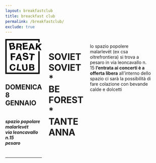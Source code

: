 ```yaml
---
layout: breakfastclub
title: breackfast club
permalink: /breakfastclub/
exclude: true
---
```


<div class="small-10 medium-8 large-7 small-centered columns">
 <div class=" row headblock">
    <div class="small-6 medium-5 large-2 logo_header columns"><img src="/img/logo_breakfastclub.png" alt="breakfast club"></div>
    <div class="small-6 medium-7 large-5 columns text_header "><h2 class="text-right"><strong>DOMENICA <br>8 GENNAIO</strong></h2></div>
     <div class="small-12 medium-12 large-5 columns"><h5 class="large-text-right">spazio popolare malarlevét <br class="show-for-large-up">via leoncavallo n.15<br class="show-for-large-up"> pesaro</h5></div>
    <hr>
 </div>
  
  <h1 class="elegantshadow"><strong>SOVIET<br>SOVIET</strong><br>*<br><strong>BE<br>FOREST</strong><br>*<br><strong>TANTE<br>ANNA</strong></h1>
    
 <p class="text-justify">lo spazio popolere malarlevét (ex csa oltrefrontiera) si trova a pesaro in via leoncavallo n. 15
<strong class="underline">l’entrata ai concerti è a offerta libera</strong> all’interno dello spazio ci sarà la possibilità di fare colazione con bevande calde e dolcetti</p>

  <br>
  <br>

  <div id="googlemap_wrap">
    <div id="map"></div>
  </div>

</div>
